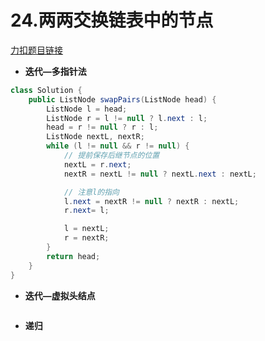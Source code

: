 # 24.两两交换链表中的节点
[力扣题目链接](https://leetcode.cn/problems/swap-nodes-in-pairs/)
- **迭代—多指针法**
```java
class Solution {
    public ListNode swapPairs(ListNode head) {
        ListNode l = head;
        ListNode r = l != null ? l.next : l;
        head = r != null ? r : l;
        ListNode nextL, nextR;
        while (l != null && r != null) {
            // 提前保存后继节点的位置
            nextL = r.next; 
            nextR = nextL != null ? nextL.next : nextL;

            // 注意l的指向
            l.next = nextR != null ? nextR : nextL;
            r.next= l;

            l = nextL;
            r = nextR;
        }
        return head;
    }
}
```
- **迭代—虚拟头结点**
```java 

```
- **递归**
```java 

```